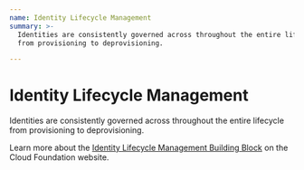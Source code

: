```yaml
---
name: Identity Lifecycle Management
summary: >-
  Identities are consistently governed across throughout the entire lifecycle
  from provisioning to deprovisioning.

---
```


# Identity Lifecycle Management

Identities are consistently governed across throughout the entire lifecycle from provisioning to deprovisioning.

Learn more about the [Identity Lifecycle Management Building Block](https://cloudfoundation.org/maturity-model/iam/identity-lifecycle-management.html) on the Cloud Foundation website.
